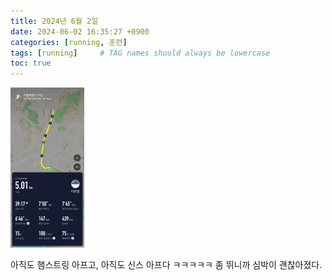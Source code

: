 ```yaml
---
title: 2024년 6월 2일 
date: 2024-06-02 16:35:27 +0900
categories: [running, 훈련]
tags: [running]     # TAG names should always be lowercase
toc: true
---
```


<img src="../assets/img/2024-05-29-running.jpeg" alt="2024-05-29-running" style="zoom: 25%;" />

아직도 햄스트링 아프고, 아직도 신스 아프다 ㅋㅋㅋㅋㅋ 좀 뛰니까 심박이 괜찮아졌다.
